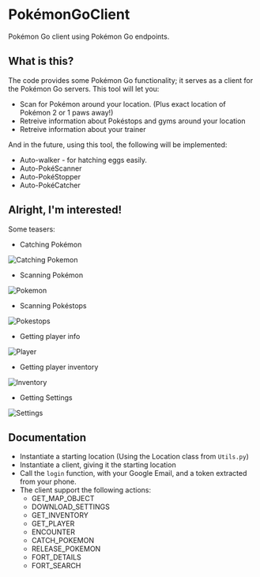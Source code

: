 # PokémonGoClient
Pokémon Go client using Pokémon Go endpoints.

## What is this?
The code provides some Pokémon Go functionality; it serves as a client for the Pokémon Go servers.
This tool will let you:
- Scan for Pokémon around your location. (Plus exact location of Pokémon 2 or 1 paws away!)
- Retreive information about Pokéstops and gyms around your location
- Retreive information about your trainer

And in the future, using this tool, the following will be implemented:
- Auto-walker - for hatching eggs easily.
- Auto-PokéScanner
- Auto-PokéStopper
- Auto-PokéCatcher

## Alright, I'm interested!
Some teasers:

* Catching Pokémon

![Catching Pokemon](http://i.imgur.com/HhKG5N4.png)
* Scanning Pokémon

![Pokemon](http://i.imgur.com/AL6OAFg.png)
* Scanning Pokéstops

![Pokestops](http://i.imgur.com/oOkLBaQ.png)
* Getting player info

![Player](http://i.imgur.com/NVeRqQp.png)
* Getting player inventory

![Inventory](http://i.imgur.com/it5qNym.png)
* Getting Settings

![Settings](http://i.imgur.com/uVDFRv6.png)

## Documentation
- Instantiate a starting location (Using the Location class from `Utils.py`)
- Instantiate a client, giving it the starting location
- Call the `login` function, with your Google Email, and a token extracted from your phone.
- The client support the following actions:
    * GET_MAP_OBJECT
    * DOWNLOAD_SETTINGS
    * GET_INVENTORY
    * GET_PLAYER
    * ENCOUNTER
    * CATCH_POKEMON
    * RELEASE_POKEMON
    * FORT_DETAILS
    * FORT_SEARCH
